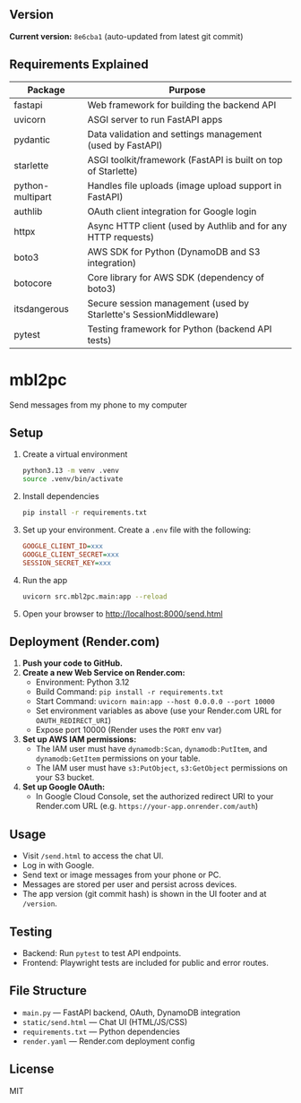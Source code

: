 ## Version

**Current version:** `8e6cba1` (auto-updated from latest git commit)

## Requirements Explained

| Package           | Purpose                                                                 |
|-------------------|-------------------------------------------------------------------------|
| fastapi           | Web framework for building the backend API                               |
| uvicorn           | ASGI server to run FastAPI apps                                          |
| pydantic          | Data validation and settings management (used by FastAPI)                |
| starlette         | ASGI toolkit/framework (FastAPI is built on top of Starlette)            |
| python-multipart  | Handles file uploads (image upload support in FastAPI)                   |
| authlib           | OAuth client integration for Google login                                |
| httpx             | Async HTTP client (used by Authlib and for any HTTP requests)            |
| boto3             | AWS SDK for Python (DynamoDB and S3 integration)                         |
| botocore          | Core library for AWS SDK (dependency of boto3)                           |
| itsdangerous      | Secure session management (used by Starlette's SessionMiddleware)        |
| pytest            | Testing framework for Python (backend API tests)                         |

# mbl2pc

Send messages from my phone to my computer

## Setup

1.  Create a virtual environment

    ```bash
    python3.13 -m venv .venv
    source .venv/bin/activate
    ```

2.  Install dependencies

    ```bash
    pip install -r requirements.txt
    ```

3.  Set up your environment. Create a `.env` file with the following:

    ```ini
    GOOGLE_CLIENT_ID=xxx
    GOOGLE_CLIENT_SECRET=xxx
    SESSION_SECRET_KEY=xxx
    ```

4.  Run the app

    ```bash
    uvicorn src.mbl2pc.main:app --reload
    ```

5.  Open your browser to <http://localhost:8000/send.html>

## Deployment (Render.com)

1.  **Push your code to GitHub.**
2.  **Create a new Web Service on Render.com:**
    -   Environment: Python 3.12
    -   Build Command: `pip install -r requirements.txt`
    -   Start Command: `uvicorn main:app --host 0.0.0.0 --port 10000`
    -   Set environment variables as above (use your Render.com URL for `OAUTH_REDIRECT_URI`)
    -   Expose port 10000 (Render uses the `PORT` env var)
3.  **Set up AWS IAM permissions:**
    -   The IAM user must have `dynamodb:Scan`, `dynamodb:PutItem`, and `dynamodb:GetItem` permissions on your table.
    -   The IAM user must have `s3:PutObject`, `s3:GetObject` permissions on your S3 bucket.
4.  **Set up Google OAuth:**
    -   In Google Cloud Console, set the authorized redirect URI to your Render.com URL (e.g. `https://your-app.onrender.com/auth`)

## Usage

-   Visit `/send.html` to access the chat UI.
-   Log in with Google.
-   Send text or image messages from your phone or PC.
-   Messages are stored per user and persist across devices.
-   The app version (git commit hash) is shown in the UI footer and at `/version`.

## Testing

-   Backend: Run `pytest` to test API endpoints.
-   Frontend: Playwright tests are included for public and error routes.

## File Structure

-   `main.py` — FastAPI backend, OAuth, DynamoDB integration
-   `static/send.html` — Chat UI (HTML/JS/CSS)
-   `requirements.txt` — Python dependencies
-   `render.yaml` — Render.com deployment config

## License

MIT